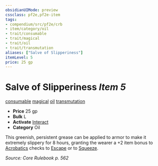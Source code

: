 ```yaml
---
obsidianUIMode: preview
cssclass: pf2e,pf2e-item
tags:
- compendium/src/pf2e/crb
- item/category/oil
- trait/consumable
- trait/magical
- trait/oil
- trait/transmutation
aliases: ["Salve of Slipperiness"]
itemLevel: 5
price: 25 gp
---
```

# Salve of Slipperiness *Item 5*  
[consumable](../../../rules/traits/consumable.md)  [magical](../../../rules/traits/magical.md)  [oil](../../../rules/traits/oil.md)  [transmutation](../../../rules/traits/transmutation.md)  

- **Price** 25 gp
- **Bulk** L
- **Activate** [Interact](../../../rules/actions/interact.md)
- **Category** Oil

This greenish, persistent grease can be applied to armor to make it extremely slippery for 8 hours, granting the wearer a +2 item bonus to [Acrobatics](../../skills.md#Acrobatics) checks to [Escape](../../../rules/actions/escape.md) or to [Squeeze](../../../rules/actions/squeeze.md).

*Source: Core Rulebook p. 562*